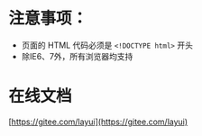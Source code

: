 # 注意事项：
* 页面的 HTML 代码必须是 `<!DOCTYPE html>` 开头
* 除IE6、7外，所有浏览器均支持

# 在线文档
[https://gitee.com/layui](https://gitee.com/layui)

